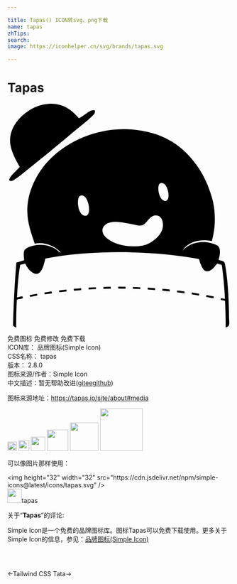 ```yaml
---

title: Tapas() ICON转svg、png下载
name: tapas
zhTips: 
search: 
image: https://iconhelper.cn/svg/brands/tapas.svg

---
```


# Tapas  <small style="font-size: 60%;font-weight: 100"></small>

<div id="svg" class="svg-wrap">
<svg xmlns="http://www.w3.org/2000/svg" role="img" viewBox="0 0 24 24"><title>Tapas icon</title><path d="M7.67 1.56c.282-.134.542-.338.81-.513.253-.163.54-.436.894-.33.103.296-.162.503-.331.662-.538.511-1.154.975-1.72 1.456A240.349 240.349 0 0 1 1.5 7.598a7.406 7.406 0 0 1-.612.445c-.183.118-.456.359-.71.165.071-.337.306-.567.512-.778.213-.216.414-.446.629-.66-.248-.427-.473-.821-.662-1.274-.186-.449-.378-.971-.38-1.554-.002-1.109.635-2.043 1.34-2.68C2.34.61 3.306.066 4.429.006 6.015-.078 6.933.71 7.67 1.56zm5.012 18.075v.198c-.278.01-.532-.01-.795-.016v-.198c.277-.008.535.006.795.016zm-1.59 0v.198c-.282-.012-.52.021-.792.018v-.198a9.53 9.53 0 0 1 .793-.018zm3.177.05c-.007.067.013.158-.017.199-.251-.02-.518-.024-.778-.033v-.198c.275.003.542.009.795.032zm-4.763 0v.199c-.274.002-.512.039-.795.032v-.197c.28.001.516-.036.795-.034zm5.555.034c.255.033.544.029.793.064.013.084-.014.129-.015.2-.255-.033-.544-.03-.794-.067a.703.703 0 0 0 .016-.197zm-7.142.065v.2c-.26.02-.517.046-.778.065-.022-.05-.018-.126-.017-.198.265-.024.521-.053.795-.067zm8.73.067c.269.023.537.048.793.082-.02.058-.004.148-.032.199-.25-.036-.518-.053-.778-.083-.01-.083.017-.128.017-.198zm-10.319.082c-.006.08.03.113.017.199-.259.022-.568.082-.793.082.012-.077-.02-.114-.018-.182.252-.045.529-.066.794-.099zm12.684.199c.012.084-.027.114-.017.196-.256-.044-.54-.063-.794-.114.01-.058.025-.109.017-.182.228.008.545.062.795.1zm-14.288 0c.06.022.033.133.05.196-.259.04-.517.08-.777.117a.68.68 0 0 1-.034-.197c.253-.038.515-.072.761-.116zm15.86.233a.628.628 0 0 1-.034.213c-.247-.055-.52-.083-.777-.132a.702.702 0 0 1 .034-.197c.263.032.503.09.776.116zm-17.414.016c.02.057.036.116.034.196-.263.04-.503.105-.778.133-.004-.073-.034-.12-.033-.197.275-.028.515-.092.777-.132zm18.208.132c.255.052.508.109.778.148-.004.072-.034.119-.034.197-.28-.021-.495-.11-.778-.133-.018-.041.016-.15.034-.212zM22.669 16.726c.156.092.47.098.595.246.099.115.144.486.182.744.203 1.296.287 2.808.332 4.219.008.266.016.583.016.891 0 .298.06.704 0 .91-.041.147-.24.194-.363.264a56.558 56.558 0 0 0-.065-2.843c-.124-.101-.444-.047-.464-.166-.044-.252.267-.09.447-.065-.045-1.272-.177-2.46-.33-3.623-.147-.074-.336-.105-.498-.164-.252.259-.636.939-1.223.81-.22-.047-.363-.342-.464-.545a3.243 3.243 0 0 1-.265-.744c-4.88-.936-11.589-1.016-16.502-.05-.153.655-.43 2.053-1.34 1.52a2.014 2.014 0 0 1-.81-.991 8.31 8.31 0 0 1-.547.133c-.192 1.084-.288 2.268-.346 3.489.166.01.416-.122.595-.1.004.066.028.114.033.18-.166.106-.437.105-.645.166a45.286 45.286 0 0 0-.066 2.976c-.08.022-.273-.122-.347-.213.064-2.301.179-4.553.363-6.732.28-.087.568-.17.844-.264-.04-.383-.117-.827.05-1.09.14-.224.531-.352.81-.432.99-.28 1.979-.05 2.63.413.14.102.247.239.396.299.025-.09-.094-.15-.149-.199-.567-.511-1.498-.958-2.612-.761-.348-1.09-.79-2.142-.794-3.538-.005-1.553.562-2.899 1.205-3.953.66-1.078 1.541-1.954 2.498-2.645a11.504 11.504 0 0 1 8.087-2.051c3.01.369 5.008 1.79 6.45 3.853.69.99 1.248 2.174 1.62 3.524.374 1.352.378 3.098-.05 4.53-1.383-.283-2.637.15-3.125 1.026-.004.015-.016.017-.016.033.498-.678 1.736-1.168 2.976-.86.328.082.746.2.908.43.224.317.122.989-.016 1.373zM16.22 9.382c.055.383.227.783.445.944.376.27.602.001.63-.38.035-.504-.174-1.1-.431-1.324-.105-.09-.299-.145-.412-.115-.256.065-.283.528-.232.875zm-8.649 1.092c-.033.556.16 1.277.529 1.472.43.227.633-.095.661-.495.045-.626-.273-1.714-.86-1.605-.25.047-.313.339-.33.628zm6.83 2.579c-.266.06-.633-.058-.926-.117a22.333 22.333 0 0 0-.91-.164c-.567-.088-1.344-.211-1.9.1-.198.11-.444.351-.465.662-.027.46.342.791.612.993.323.237.663.399 1.092.527.917.278 2.293.353 3.075.017.735-.316 1.706-1.062 1.72-2.05.01-.59-.272-1.119-.859-1.042-.65.085-.882.951-1.44 1.074z"/></svg>
</div>
<detail full-name='tapas'></detail>

<div class="detail-page">
<p>
<span><span class="badge-success badge">免费图标</span> <span class="badge-success badge">免费修改</span>  <span class="badge-success badge">免费下载</span> </span>
<br/>
<span>
ICON库：
<span class="badge-secondary badge">品牌图标(Simple Icon)</span> 
</span>
<br/>
<span>
CSS名称：
<span class="badge-secondary badge">tapas</span> 
</span>

<br/>
<span>
版本：
<span class="badge-secondary badge">2.8.0</span> 
</span>
<br/>
<span>图标来源/作者：<span class="badge-light badge">Simple Icon</span></span> 
<br/>
<span class="zh-detail">中文描述：暂无<span class="help-link"><span>帮助改进</span>(<a href="https://gitee.com/liuwave/icon-helper/edit/master/json/brands/tapas.json" target="_blank" rel="noopener noreferrer">gitee</a><a href="https://github.com/liuwave/icon-helper/edit/master/json/brands/tapas.json" target="_blank" rel="noopener noreferrer">github</a></span>)</span><br/>
</p>
</div><div class="description description alert alert-light"><p>图标来源地址：<a href="https://tapas.io/site/about#media" target="_blank" rel="noopener noreferrer">https://tapas.io/site/about#media</a></p></div>
<div class="alert alert-dark">
<img height="21" width="21" src="https://cdn.jsdelivr.net/npm/simple-icons@latest/icons/tapas.svg" />
<img height="24" width="24" src="https://cdn.jsdelivr.net/npm/simple-icons@latest/icons/tapas.svg" />
<img height="32" width="32" src="https://cdn.jsdelivr.net/npm/simple-icons@latest/icons/tapas.svg" />
<img height="48" width="48" src="https://cdn.jsdelivr.net/npm/simple-icons@latest/icons/tapas.svg" />
<img height="64" width="64" src="https://cdn.jsdelivr.net/npm/simple-icons@latest/icons/tapas.svg" />
<img height="96" width="96" src="https://cdn.jsdelivr.net/npm/simple-icons@latest/icons/tapas.svg" />

</div>
<div>
  <p>可以像图片那样使用：    
  </p>
  <div class="alert alert-primary" style="font-size: 14px">
    &lt;img height="32" width="32" src="https://cdn.jsdelivr.net/npm/simple-icons@latest/icons/tapas.svg" /&gt;
    <copy-btn content='<img height="32" width="32" src="https://cdn.jsdelivr.net/npm/simple-icons@latest/icons/tapas.svg" />'></copy-btn>
  </div>
  <div class="alert alert-secondary">
    <img height="32" width="32" src="https://cdn.jsdelivr.net/npm/simple-icons@latest/icons/tapas.svg" />tapas
    <copy-btn content="tapas" btn-title="复制图标名称"></copy-btn>
  </div>
</div>
<div class="icon-detail__container">
<p>关于“<b>Tapas</b>”的评论:</p>
</div>
<Vssue title="关于“Tapas”的评论" />
<div><p>Simple Icon是一个免费的品牌图标库。图标Tapas可以免费下载使用。更多关于  Simple Icon的信息，参见：<a target="_blank" href="https://iconhelper.cn/brands.html">品牌图标(Simple Icon)</a>
</p></div>


<div style="padding:2rem 0 " class="page-nav"><p class="inner"><span class="prev">←<router-link to="/icon/tailwind-css.html">Tailwind CSS</router-link></span> <span class="next"><router-link to="/icon/tata.html">Tata</router-link>→</span></p></div>
